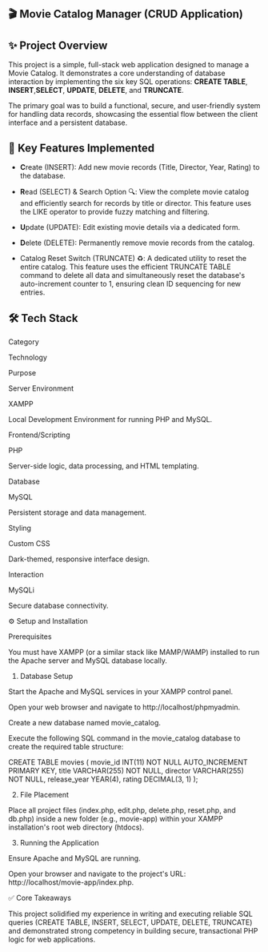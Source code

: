 ## 🎬 Movie Catalog Manager (CRUD Application)

## ✨ Project Overview

This project is a simple, full-stack web application designed to manage a Movie Catalog. It demonstrates a core understanding of database interaction by implementing the six key SQL operations: **CREATE TABLE**, **INSERT**,**SELECT**, **UPDATE**, **DELETE**, and **TRUNCATE**.

The primary goal was to build a functional, secure, and user-friendly system for handling data records, showcasing the essential flow between the client interface and a persistent database.

## 🚀 Key Features Implemented

- **C**reate (INSERT): Add new movie records (Title, Director, Year, Rating) to the database.

- **R**ead (SELECT) & Search Option 🔍: View the complete movie catalog and efficiently search for records by title or director. This feature uses the LIKE operator to provide fuzzy matching and filtering.

- **U**pdate (UPDATE): Edit existing movie details via a dedicated form.

- **D**elete (DELETE): Permanently remove movie records from the catalog.

- Catalog Reset Switch (TRUNCATE) ♻️: A dedicated utility to reset the entire catalog. This feature uses the efficient TRUNCATE TABLE command to delete all data and simultaneously reset the database's auto-increment counter to 1, ensuring clean ID sequencing for new entries.

## 🛠️ Tech Stack

Category

Technology

Purpose

Server Environment

XAMPP

Local Development Environment for running PHP and MySQL.

Frontend/Scripting

PHP

Server-side logic, data processing, and HTML templating.

Database

MySQL

Persistent storage and data management.

Styling

Custom CSS

Dark-themed, responsive interface design.

Interaction

MySQLi

Secure database connectivity.

⚙️ Setup and Installation

Prerequisites

You must have XAMPP (or a similar stack like MAMP/WAMP) installed to run the Apache server and MySQL database locally.

1. Database Setup

Start the Apache and MySQL services in your XAMPP control panel.

Open your web browser and navigate to http://localhost/phpmyadmin.

Create a new database named movie_catalog.

Execute the following SQL command in the movie_catalog database to create the required table structure:

CREATE TABLE movies (
    movie_id INT(11) NOT NULL AUTO_INCREMENT PRIMARY KEY,
    title VARCHAR(255) NOT NULL,
    director VARCHAR(255) NOT NULL,
    release_year YEAR(4),
    rating DECIMAL(3, 1)
);


2. File Placement

Place all project files (index.php, edit.php, delete.php, reset.php, and db.php) inside a new folder (e.g., movie-app) within your XAMPP installation's root web directory (htdocs).

3. Running the Application

Ensure Apache and MySQL are running.

Open your browser and navigate to the project's URL: http://localhost/movie-app/index.php.

✅ Core Takeaways

This project solidified my experience in writing and executing reliable SQL queries (CREATE TABLE, INSERT, SELECT, UPDATE, DELETE, TRUNCATE) and demonstrated strong competency in building secure, transactional PHP logic for web applications.
